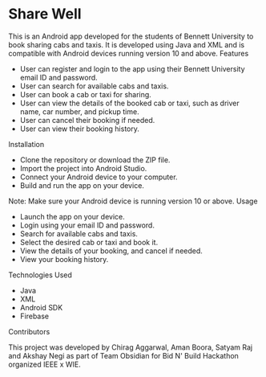 # Share Well

This is an Android app developed for the students of Bennett University to book sharing cabs and taxis. It is developed using Java and XML and is compatible with Android devices running version 10 and above.
Features

- User can register and login to the app using their Bennett University email ID and password.
- User can search for available cabs and taxis.
- User can book a cab or taxi for sharing.
- User can view the details of the booked cab or taxi, such as driver name, car number, and pickup time.
- User can cancel their booking if needed.
- User can view their booking history.

Installation

- Clone the repository or download the ZIP file.
- Import the project into Android Studio.
- Connect your Android device to your computer.
- Build and run the app on your device.

Note: Make sure your Android device is running version 10 or above.
Usage

- Launch the app on your device.
- Login using your email ID and password.
- Search for available cabs and taxis.
- Select the desired cab or taxi and book it.
- View the details of your booking, and cancel if needed.
- View your booking history.

Technologies Used

- Java
- XML
- Android SDK
- Firebase

Contributors

This project was developed by Chirag Aggarwal, Aman Boora, Satyam Raj and Akshay Negi as part of Team Obsidian for Bid N' Build Hackathon organized IEEE x WIE.